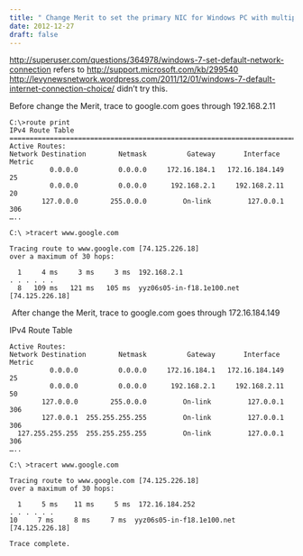 ```yaml
---
title: " Change Merit to set the primary NIC for Windows PC with multiple NICs"
date: 2012-12-27
draft: false
---
```


 http://superuser.com/questions/364978/windows-7-set-default-network-connection refers to http://support.microsoft.com/kb/299540
http://levynewsnetwork.wordpress.com/2011/12/01/windows-7-default-internet-connection-choice/ didn’t try this.

Before change the Merit, trace to google.com goes through 192.168.2.11
```
C:\>route print
IPv4 Route Table
===========================================================================
Active Routes:
Network Destination        Netmask          Gateway       Interface  Metric
          0.0.0.0          0.0.0.0     172.16.184.1   172.16.184.149     25
          0.0.0.0          0.0.0.0      192.168.2.1     192.168.2.11     20
        127.0.0.0        255.0.0.0         On-link         127.0.0.1    306
…..

C:\ >tracert www.google.com

Tracing route to www.google.com [74.125.226.18]
over a maximum of 30 hops:

  1     4 ms     3 ms     3 ms  192.168.2.1
. . . . . .
  8   109 ms   121 ms   105 ms  yyz06s05-in-f18.1e100.net [74.125.226.18]
```
 After change the Merit, trace to google.com goes through 172.16.184.149 

IPv4 Route Table
```
Active Routes:
Network Destination        Netmask          Gateway       Interface  Metric
          0.0.0.0          0.0.0.0     172.16.184.1   172.16.184.149     25
          0.0.0.0          0.0.0.0      192.168.2.1     192.168.2.11     50
        127.0.0.0        255.0.0.0         On-link         127.0.0.1    306
        127.0.0.1  255.255.255.255         On-link         127.0.0.1    306
  127.255.255.255  255.255.255.255         On-link         127.0.0.1    306
…..

C:\ >tracert www.google.com

Tracing route to www.google.com [74.125.226.18]
over a maximum of 30 hops:

  1     5 ms    11 ms     5 ms  172.16.184.252
. . . . . .
10     7 ms     8 ms     7 ms  yyz06s05-in-f18.1e100.net [74.125.226.18]

Trace complete.
```